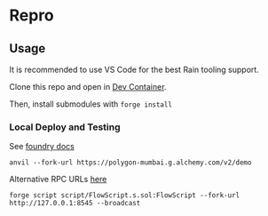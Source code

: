 # Repro

## Usage

It is recommended to use VS Code for the best Rain tooling support.

Clone this repo and open in [Dev Container](https://code.visualstudio.com/docs/devcontainers/containers).

Then, install submodules with `forge install`

### Local Deploy and Testing

See [foundry docs](https://book.getfoundry.sh/tutorials/solidity-scripting#deploying-locally)

```
anvil --fork-url https://polygon-mumbai.g.alchemy.com/v2/demo
```

Alternative RPC URLs [here](https://chainlist.org/chain/80001)

```
forge script script/FlowScript.s.sol:FlowScript --fork-url http://127.0.0.1:8545 --broadcast
```
